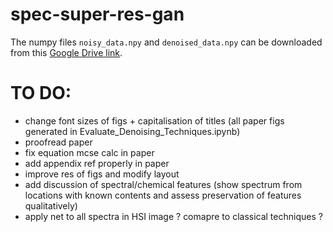 # spec-super-res-gan

The numpy files `noisy_data.npy` and `denoised_data.npy` can be downloaded from this [Google Drive link](https://drive.google.com/drive/folders/1owS0jEbU93z9XDw_owVr5Fti1AVfQzL0?usp=sharing).

# TO DO:
- change font sizes of figs + capitalisation of titles (all paper figs generated in Evaluate_Denoising_Techniques.ipynb)
- proofread paper
- fix equation mcse calc in paper
- add appendix ref properly in paper
- improve res of figs and modify layout
- add discussion of spectral/chemical features (show spectrum from locations with known contents and assess preservation of features qualitatively)
- apply net to all spectra in HSI image ? comapre to classical techniques ?
